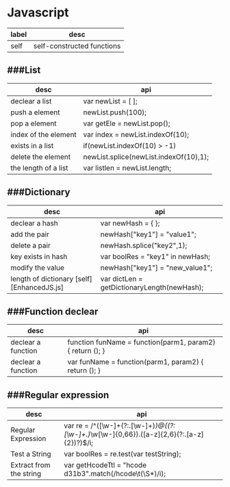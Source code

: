 # Javascript

<script type="text/javascript" src="../js/general.js"></script>

| label | desc |
| -- | -- |
| self | self-constructed functions |


###List
---

| desc | api |
| -- | -- |
| declear a list | var newList = [ ]; |
| push a element | newList.push(100); |
| pop a element | var getEle = newList.pop(); |
| index of the element | var index = newList.indexOf(10); |
| exists in a list | if(newList.indexOf(10) > -1) |
| delete the element | newList.splice(newList.indexOf(10),1); |
| the length of a list | var listlen = newList.length; |

###Dictionary
---

| desc | api |
| -- | -- |
| declear a hash | var newHash = { }; |
| add the pair | newHash["key1"] = "value1"; |
| delete a pair | newHash.splice("key2",1); |
| key exists in hash | var boolRes = "key1" in newHash; |
| modify the value | newHash["key1"] = "new_value1"; |
| length of dictionary [self] [EnhancedJS.js] | var dictLen = getDictionaryLength(newHash); |

###Function declear
---

| desc | api |
| -- | -- |
| declear a function | function funName = function(parm1, param2) { return (); } |
| declear a function | var funName = function(parm1, param2) { return (); } |

###Regular expression
---

| desc | api |
| -- | -- |
| Regular Expression | var re = /^([\w-]+(?:\.[\w-]+)*)@((?:[\w-]+\.)*\w[\w-]{0,66})\.([a-z]{2,6}(?:\.[a-z]{2})?)$/i; |
| Test a String | var boolRes = re.test(var testString); |
| Extract from the string | var getHcodeTtl = "hcode d31b3".match(/hcode\t(\S\*)/i); |

